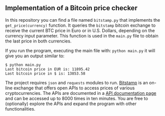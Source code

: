 ## Implementation of a Bitcoin price checker


In this repository you can find a file named ```bitstamp.py``` that implements the ```get_price(currency)``` function. It queries the ```bitstamp``` bitcoin exchange to receive the current BTC price in Euro or in U.S. Dollars, depending on the currency input parameter. This function is used in the ```main.py``` file to obtain the last price in both currencies.

If you run the program, executing the main file with: ```python main.py``` it will give you an output similar to: 

```
$ python main.py 
Last bitcoin price in EUR is: 11895.42
Last bitcoin price in $ is: 13853.58

```

The project requires ```json``` and ```requests``` modules to run. [Bitstamp](www.bitstamp.com) is an on-line exchange that offers open APIs to access prices of various cryptocurrencies.
The APIs are documented in a [API documentation page](https://www.bitstamp.net/api/) and can be accessed up to 8000 times in ten minutes. You are free to (optionally) explore the APIs and expand the program with other functionalities.

